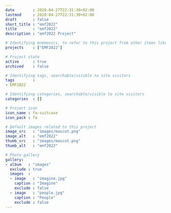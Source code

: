 ```yaml
---
date        : 2020-04-27T22:31:30+02:00
lastmod     : 2020-04-27T22:31:30+02:00
draft       : false
short_title : "emf2022"
title       : "emf2022"
description : "emf2022 Project"

# Identifying mnemonics, to refer to this project from other items like blogs, etc.
projects    : ["EMF2022"]

# Project state
active      : true
archived    : false

# Identifying tags, searchable/visible to site visitors
tags        :
- EMF2022

# Identifying categories, searchable/visible to site visitors
categories  : []

# Project icon
icon_name : fa-suitcase
icon_pack : fa

# Default images related to this project
image_src   : "images/mascot.png"
image_alt   : "emf2022"
thumb_src   : "images/mascot.png"
thumb_alt   : "emf2022"

# Photo gallery
gallery:
- album   : "images"
  exclude : true
  images  :
  - image   : "imagine.jpg"
    caption : "Imagine"
    exclude : false
  - image   : "people.jpg"
    caption : "People"
    exclude : false
---
```

